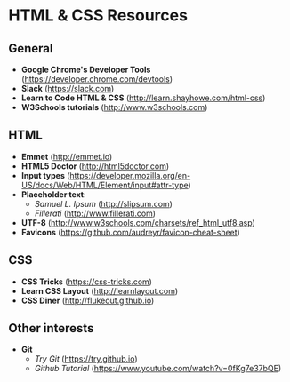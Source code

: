 HTML & CSS Resources
====================

General
-------

- **Google Chrome's Developer Tools** (https://developer.chrome.com/devtools)
- **Slack** (https://slack.com)
- **Learn to Code HTML & CSS** (http://learn.shayhowe.com/html-css)
- **W3Schools tutorials** (http://www.w3schools.com)


HTML
----

- **Emmet** (http://emmet.io)
- **HTML5 Doctor** (http://html5doctor.com)
- **Input types** (https://developer.mozilla.org/en-US/docs/Web/HTML/Element/input#attr-type)
- **Placeholder text**:
  * _Samuel L. Ipsum_ (http://slipsum.com)
  * _Fillerati_ (http://www.fillerati.com)
- **UTF-8** (http://www.w3schools.com/charsets/ref_html_utf8.asp)
- **Favicons** (https://github.com/audreyr/favicon-cheat-sheet)


CSS
---

- **CSS Tricks** (https://css-tricks.com)
- **Learn CSS Layout** (http://learnlayout.com)
- **CSS Diner** (http://flukeout.github.io)


Other interests
---------------

- **Git**
  * _Try Git_ (https://try.github.io)
  * _Github Tutorial_ (https://www.youtube.com/watch?v=0fKg7e37bQE)
